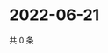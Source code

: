 # 2022-06-21

共 0 条

<!-- BEGIN WEIBO -->
<!-- 最后更新时间 Tue Jun 21 2022 19:24:28 GMT+0800 (China Standard Time) -->

<!-- END WEIBO -->
